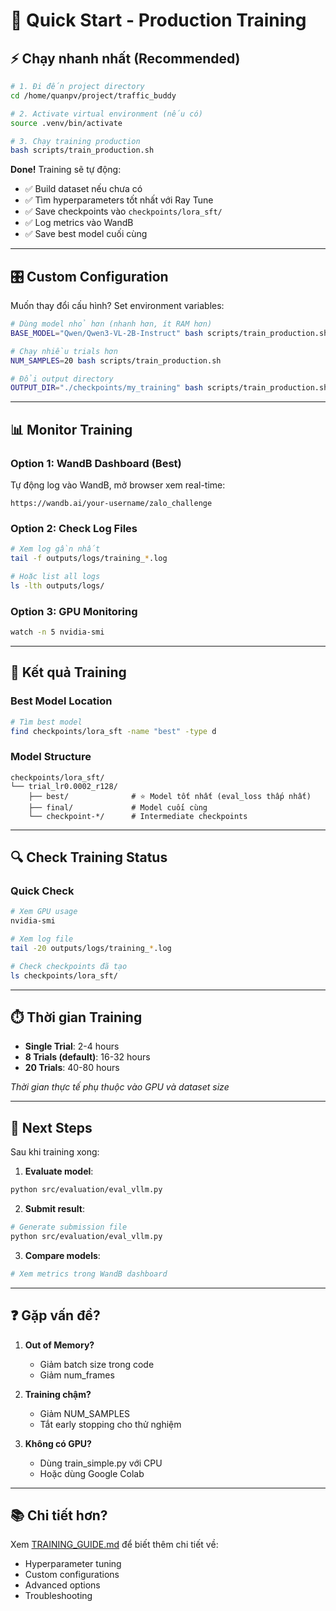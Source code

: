 # 🚀 Quick Start - Production Training

## ⚡ Chạy nhanh nhất (Recommended)

```bash
# 1. Đi đến project directory
cd /home/quanpv/project/traffic_buddy

# 2. Activate virtual environment (nếu có)
source .venv/bin/activate

# 3. Chạy training production
bash scripts/train_production.sh
```

**Done!** Training sẽ tự động:
- ✅ Build dataset nếu chưa có
- ✅ Tìm hyperparameters tốt nhất với Ray Tune
- ✅ Save checkpoints vào `checkpoints/lora_sft/`
- ✅ Log metrics vào WandB
- ✅ Save best model cuối cùng

---

## 🎛️ Custom Configuration

Muốn thay đổi cấu hình? Set environment variables:

```bash
# Dùng model nhỏ hơn (nhanh hơn, ít RAM hơn)
BASE_MODEL="Qwen/Qwen3-VL-2B-Instruct" bash scripts/train_production.sh

# Chạy nhiều trials hơn
NUM_SAMPLES=20 bash scripts/train_production.sh

# Đổi output directory
OUTPUT_DIR="./checkpoints/my_training" bash scripts/train_production.sh
```

---

## 📊 Monitor Training

### Option 1: WandB Dashboard (Best)
Tự động log vào WandB, mở browser xem real-time:
```
https://wandb.ai/your-username/zalo_challenge
```

### Option 2: Check Log Files
```bash
# Xem log gần nhất
tail -f outputs/logs/training_*.log

# Hoặc list all logs
ls -lth outputs/logs/
```

### Option 3: GPU Monitoring
```bash
watch -n 5 nvidia-smi
```

---

## 📁 Kết quả Training

### Best Model Location
```bash
# Tìm best model
find checkpoints/lora_sft -name "best" -type d
```

### Model Structure
```
checkpoints/lora_sft/
└── trial_lr0.0002_r128/
    ├── best/              # ⭐ Model tốt nhất (eval_loss thấp nhất)
    ├── final/             # Model cuối cùng
    └── checkpoint-*/      # Intermediate checkpoints
```

---

## 🔍 Check Training Status

### Quick Check
```bash
# Xem GPU usage
nvidia-smi

# Xem log file
tail -20 outputs/logs/training_*.log

# Check checkpoints đã tạo
ls checkpoints/lora_sft/
```

---

## ⏱️ Thời gian Training

- **Single Trial**: 2-4 hours
- **8 Trials (default)**: 16-32 hours
- **20 Trials**: 40-80 hours

*Thời gian thực tế phụ thuộc vào GPU và dataset size*

---

## 🎯 Next Steps

Sau khi training xong:

1. **Evaluate model**:
```bash
python src/evaluation/eval_vllm.py
```

2. **Submit result**:
```bash
# Generate submission file
python src/evaluation/eval_vllm.py
```

3. **Compare models**:
```bash
# Xem metrics trong WandB dashboard
```

---

## ❓ Gặp vấn đề?

1. **Out of Memory?** 
   - Giảm batch size trong code
   - Giảm num_frames

2. **Training chậm?**
   - Giảm NUM_SAMPLES
   - Tắt early stopping cho thử nghiệm

3. **Không có GPU?**
   - Dùng train_simple.py với CPU
   - Hoặc dùng Google Colab

---

## 📚 Chi tiết hơn?

Xem [TRAINING_GUIDE.md](TRAINING_GUIDE.md) để biết thêm chi tiết về:
- Hyperparameter tuning
- Custom configurations  
- Advanced options
- Troubleshooting

